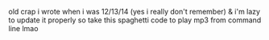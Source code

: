 old crap i wrote when i was 12/13/14 (yes i really don't remember) & i'm lazy to update it properly so take this spaghetti code to play mp3 from command line lmao